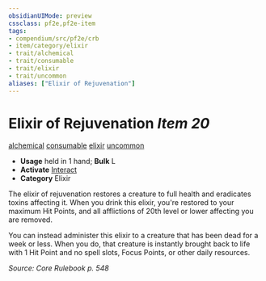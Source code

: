 ```yaml
---
obsidianUIMode: preview
cssclass: pf2e,pf2e-item
tags:
- compendium/src/pf2e/crb
- item/category/elixir
- trait/alchemical
- trait/consumable
- trait/elixir
- trait/uncommon
aliases: ["Elixir of Rejuvenation"]
---
```

# Elixir of Rejuvenation *Item 20*  
[alchemical](/rules/traits/alchemical.md)  [consumable](/rules/traits/consumable.md)  [elixir](/rules/traits/elixir.md)  [uncommon](/rules/traits/uncommon.md)  

- **Usage** held in 1 hand; **Bulk** L
- **Activate** [Interact](/rules/actions/interact.md)
- **Category** Elixir

The elixir of rejuvenation restores a creature to full health and eradicates toxins affecting it. When you drink this elixir, you're restored to your maximum Hit Points, and all afflictions of 20th level or lower affecting you are removed.

You can instead administer this elixir to a creature that has been dead for a week or less. When you do, that creature is instantly brought back to life with 1 Hit Point and no spell slots, Focus Points, or other daily resources.

*Source: Core Rulebook p. 548*